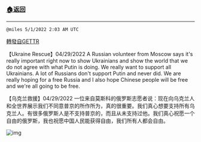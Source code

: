 ###  [:house:返回](README.md)
---


`@miles 5/1/2022 2:03 AM UTC`

[轉發自GETTR](https://gettr.com/post/p17syp5d49a)

【Ukraine Rescue】04/29/2022 A Russian volunteer from Moscow says it's really important right now to show Ukrainians and show the world that we do not agree with what Putin is doing. We really want to support all Ukrainians. A lot of Russians don't support Putin and never did. We are really hoping for a free Russia and I also hope Chinese people will be free and we're all going to be free.

【乌克兰救援】04/29/2022  一位来自莫斯科的俄罗斯志愿者说：现在向乌克兰人和全世界展示我们不同意普京的所作所为，真的很重要。我们真心想要支持所有乌克兰人。有很多俄罗斯人是不支持普京的，而且从未支持过他。我们真心祝愿一个自由的俄罗斯，我也祝愿中国人民能获得自由，我们所有人都会自由。


![img](https://media.gettr.com/group12/getter/2022/05/01/01/abd9c4a5-cc70-15e8-1cc6-706132007f1d/out.jpg)
